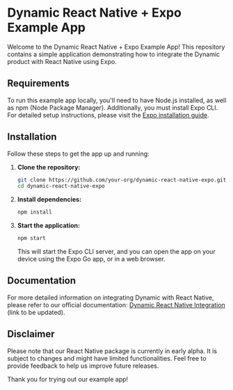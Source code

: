 # Dynamic React Native + Expo Example App

Welcome to the Dynamic React Native + Expo Example App! This repository contains a simple application demonstrating how to integrate the Dynamic product with React Native using Expo.

## Requirements

To run this example app locally, you'll need to have Node.js installed, as well as npm (Node Package Manager). Additionally, you must install Expo CLI. For detailed setup instructions, please visit the [Expo installation guide](https://docs.expo.dev/get-started/installation/).

## Installation

Follow these steps to get the app up and running:

1. **Clone the repository:**

   ```bash
   git clone https://github.com/your-org/dynamic-react-native-expo.git
   cd dynamic-react-native-expo
   ```

2. **Install dependencies:**

   ```bash
   npm install
   ```

3. **Start the application:**

   ```bash
   npm start
   ```

   This will start the Expo CLI server, and you can open the app on your device using the Expo Go app, or in a web browser.

## Documentation

For more detailed information on integrating Dynamic with React Native, please refer to our official documentation: [Dynamic React Native Integration](#) (link to be updated).

## Disclaimer

Please note that our React Native package is currently in early alpha. It is subject to changes and might have limited functionalities. Feel free to provide feedback to help us improve future releases.

Thank you for trying out our example app!
